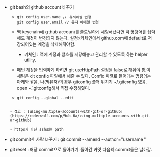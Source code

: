 - git bash의 github account 바꾸기

  - ```
    git config user.name // 유저네임 변경
    git config user.email // 유저 이메일 변경
    ```

  - 맥 keychain에 github account를 글로벌하게 세팅해놨다면 이 명령어를 입력해도 계정이 변경되지 않는다. 설정>키체인에서 github.com에 default로 저장되어있는 계정을 삭제해줘야함.

    - 키체인 : 맥에 계정과 암호를 저장해놓고 관리할 수 있도록 하는 helper utility.

  - 매번 계정을 입력하게 하려면 git useHttpPath 설정을 false로 해줘야 함.이 세팅은 git config 파일에서 해줄 수 있다. Config 파일로 들어가는 명령어는 아래와 같음. 나(맥유저)의 경우 gitconfig 폴더 위치가 ~/.gitconfig 였음. open ~/.gitconfig해서 직접 수정해줬다.

  - ```
    git config --global --edit
    ```

  ```

  - 참고 : [using-multiple-accounts-with-git-or-github](https://coderwall.com/p/9ub-6a/using-multiple-accounts-with-git-or-github)

  - https가 아닌 ssh로는 path

  ```

- git commit한 사람 바꾸기 : git commit --amend --author="username <useremail>"
- git reset : 해당 commit으로 돌아가기. 돌아간 커밋 다음의 commit들은 날아감.
